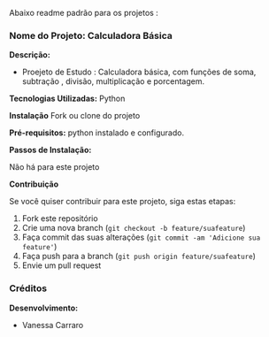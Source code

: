 
Abaixo readme padrão para os projetos : 

### Nome do Projeto: Calculadora Básica

**Descrição:** 
* Proejeto de Estudo : Calculadora básica, com funções de soma, subtração , divisão,  multiplicação e porcentagem. 

**Tecnologias Utilizadas:** 
Python

**Instalação**
Fork ou clone do projeto

**Pré-requisitos:**
python instalado e configurado. 

**Passos de Instalação:**

Não há para este projeto

**Contribuição**

Se você quiser contribuir para este projeto, siga estas etapas:

1. Fork este repositório
2. Crie uma nova branch (`git checkout -b feature/suafeature`)
3. Faça commit das suas alterações (`git commit -am 'Adicione sua feature'`)
4. Faça push para a branch (`git push origin feature/suafeature`)
5. Envie um pull request


### Créditos

**Desenvolvimento:**

* Vanessa Carraro

